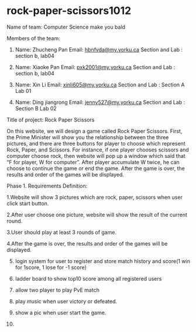 # rock-paper-scissors1012
Name of team: Computer Science make you bald


Members of the team: 
1.	Name: Zhucheng Pan
Email: hbnfvda@my.yorku.ca
Section and Lab : section b, lab04

2.	Name: Xiaoke Pan
Email: pxk2001@my.yorku.ca
Section and Lab : section b, lab04

3.	Name: Xin Li
Email: xinli605@my.yorku.ca
Section and Lab : Section A Lab 01

4. Name: Ding jiangrong
Email: jenny527@my.yorku.ca
Section and Lab : Section B Lab 02


Title of project: Rock Paper Scissors
  
  On this website, we will design a game called Rock Paper Scissors. First, the Prime Minister will show you the relationship between the three pictures, and there are three buttons for player to choose which represent Rock, Paper, and Scissors. For instance, if one player chooses scissors and computer choose rock, then website will pop up a window which said that “F for player, W for computer”. After player accumulate W twice, he can choose to continue the game or end the game. After the game is over, the results and order of the games will be displayed.

Phase 1. Requirements Definition:

1.Website will show 3 pictures which are rock, paper, scissors when user click start button.

2.After user choose one picture, website will show the result of the current round.

3.User should play at least 3 rounds of game.

4.After the game is over, the results and order of the games will be displayed.

5. login system for user to register and store match history and score(1 win for 1score, 1 lose for -1 score)

6. ladder board to show top10 score among all registered users

7. allow two player to play PvE match

8. play music when user victory or defeated.

9. show a pic when user start the game.

10. 
